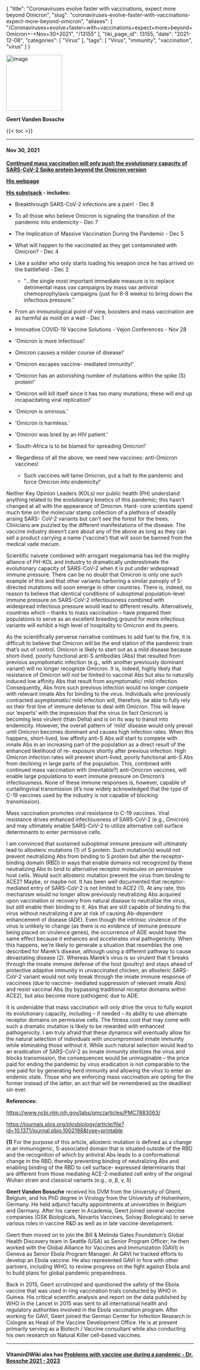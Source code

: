 {
    "title": "Coronaviruses evolve faster with vaccinations, expect more beyond Omicron",
    "slug": "coronaviruses-evolve-faster-with-vaccinations-expect-more-beyond-omicron",
    "aliases": [
        "/Coronaviruses+evolve+faster+with+vaccinations+expect+more+beyond+Omicron+-+Nov+30+2021",
        "/13155"
    ],
    "tiki_page_id": 13155,
    "date": "2021-12-08",
    "categories": [
        "Virus"
    ],
    "tags": [
        "Virus",
        "immunity",
        "vaccination",
        "virus"
    ]
}


<img src="https://d1bk1kqxc0sym.cloudfront.net/attachments/jpeg/bossche.jpg" alt="image" width="150">

 **Geert Vanden Bossche** 

{{< toc >}}

---

#### Nov 30, 2021

 **[Continued mass vaccination will only push the evolutionary capacity of SARS-CoV-2 Spike protein beyond the Omicron version](https://www.voiceforscienceandsolidarity.org/scientific-blog/mass-vaccination-will-push-sars-cov-2-spike-protein-beyond-omicron)** 

 **[His webpage](https://www.voiceforscienceandsolidarity.org)** 

 **[His substsack](https://voiceforscienceandsolidarity.substack.com/?utm_source=discover_search) - includes:** 

* Breakthrough SARS-CoV-2 infections are a pain! - Dec 8

* To all those who believe Omicron is signaling the transition of the pandemic into endemicity - Dec 7

* The Implication of Massive Vaccination During the Pandemic - Dec 5

* What will happen to the vaccinated as they get contaminated with Omicron? - Dec 4

* Like a soldier who only starts loading his weapon once he has arrived on the battlefield - Dec 2

   * "...the single most important immediate measure is to replace detrimental mass vax campaigns by mass vax antiviral chemoprophylaxis campaigns (just for 6-8 weeks) to bring down the infectious pressure."

* From an immunological point of view, boosters and mass vaccination are as harmful as mold on a wall - Dec 1

* Innovative COVID-19 Vaccine Solutions - Vejon Conferences - Nov 28

* ‘Omicron is more infectious!’ 

* Omicron causes a milder course of disease!’

* ‘Omicron escapes vaccine- mediated immunity!’ 

* ‘Omicron has an astonishing number of mutations within the spike (S) protein!’

* ‘Omicron will kill itself since it has too many mutations; these will end up incapacitating viral replication!’

* ‘Omicron is ominous.’ 

* 'Omicron is harmless.’ 

* ‘Omicron was bred by an HIV patient.’ 

* ‘South-Africa is to be blamed for spreading Omicron!’ 

* ‘Regardless of all the above, we need new vaccines: anti-Omicron vaccines! 

   * Such vaccines will tame Omicron, put a halt to the pandemic and force Omicron into endemicity!’

Neither Key Opinion Leaders (KOLs) nor public health (PH) understand anything related to the evolutionary kinetics of this pandemic; this hasn’t changed at all with the appearance of Omicron. Hard- core scientists spend much time on the molecular stamp collection of a plethora of steadily arising SARS- CoV-2 variants but can’t see the forest for the trees. Clinicians are puzzled by the different manifestations of the disease. The vaccine industry doesn’t care about any of the above as long as they can sell a product carrying a name (‘vaccine’) that will soon be banned from the medical vade mecum.

Scientific naivete combined with arrogant megalomania has led the mighty alliance of PH-KOL and Industry to dramatically underestimate the evolutionary capacity of SARS-CoV-2 when it is put under widespread immune pressure. There can be no doubt that Omicron is only one such example of this and that other variants harboring a similar panoply of S-directed mutations will soon emerge in other countries. There is, indeed, no reason to believe that identical conditions of suboptimal population-level immune pressure on SARS-CoV-2 infectiousness combined with widespread infectious pressure would lead to different results. Alternatively, countries which – thanks to mass vaccination – have prepared their populations to serve as an excellent breeding ground for more infectious variants will exhibit a high level of hospitality to Omicron and its peers.

As the scientifically perverse narrative continues to add fuel to the fire, it is difficult to believe that Omicron will be the end station of the pandemic train that’s out of control. Omicron is likely to start out as a mild disease because short-lived, poorly functional anti-S antibodies (Abs) that resulted from previous asymptomatic infection (e.g., with another previously dominant variant) will no longer recognize Omicron. It is, indeed, highly likely that resistance of Omicron will not be limited to vaccinal Abs but also to naturally induced low affinity Abs that result from asymptomatic/ mild infection. Consequently, Abs from such previous infection would no longer compete with relevant innate Abs for binding to the virus. Individuals who previously contracted asymptomatic/ mild infection will, therefore, be able to fully rely on their first line of immune defense to deal with Omicron. This will leave our ‘experts’ with the impression that the virus (in fact Omicron) is becoming less virulent (than Delta) and is on its way to transit into endemicity. However, the overall pattern of ‘mild’ disease would only prevail until Omicron becomes dominant and causes high infection rates. When this happens, short-lived, low affinity anti-S Abs will start to compete with innate Abs in an increasing part of the population as a direct result of the enhanced likelihood of re- exposure shortly after previous infection. High Omicron infection rates will prevent short-lived, poorly functional anti-S Abs from declining in large parts of the population. This, combined with continued mass vaccination with (inevitable?) anti-Omicron vaccines, will enable large populations to exert immune pressure on Omicron’s infectiousness. None of these immune responses is, however, capable of curtailingviral transmission (it’s now widely acknowledged that the type of C-19 vaccines used by the industry is not capable of blocking transmission).

Mass vaccination promotes viral resistance to C-19 vaccines. Viral resistance drives enhanced infectiousness of SARS-CoV-2 (e.g., Omicron) and may ultimately enable SARS-CoV-2 to utilize alternative cell surface determinants to enter permissive cells.

I am convinced that sustained suboptimal immune pressure will ultimately lead to allosteric mutations (1) of S protein. Such mutation(s) would not prevent neutralizing Abs from binding to S protein but alter the receptor-binding domain (RBD) in ways that enable domains not recognized by these neutralizing Abs to bind to alternative receptor molecules on permissive host cells. Would such allosteric mutation prevent the virus from binding to ACE2? Maybe, or maybe not. It has been well documented that receptor- mediated entry of SARS-CoV-2 is not limited to ACE2 (1). At any rate, this mechanism would no longer allow previously neutralizing Abs acquired upon vaccination or recovery from natural disease to neutralize the virus, but still enable their binding to it. Abs that are still capable of binding to the virus without neutralizing it are at risk of causing Ab-dependent enhancement of disease (ADE). Even though the intrinsic virulence of the virus is unlikely to change (as there is no evidence of immune pressure being placed on virulence genes), the occurrence of ADE would have the same effect because it enhances and accelerates viral pathogenicity. When this happens, we’re likely to generate a situation that resembles the one described for Marek’s disease, although using a different pathway to cause devastating disease (2). Whereas Marek’s virus is so virulent that it breaks through the innate immune defense of the host (poultry) and stays ahead of protective adaptive immunity in unvaccinated chicken, an allosteric SARS- CoV-2 variant would not only break through the innate immune response of vaccinees (due to vaccine- mediated suppression of relevant innate Abs) and resist vaccinal Abs (by bypassing traditional receptor domains within ACE2), but also become more pathogenic due to ADE.

It is undeniable that mass vaccination will only drive the virus to fully exploit its evolutionary capacity, including – if needed – its ability to use alternate receptor domains on permissive cells. The fitness cost that may come with such a dramatic mutation is likely to be rewarded with enhanced pathogenicity. I am truly afraid that these dynamics will eventually allow for the natural selection of individuals with uncompromised innate immunity while eliminating those without it. While such natural selection would lead to an eradication of SARS-CoV-2 as innate immunity sterilizes the virus and blocks transmission, the consequences would be unimaginable – the price paid for ending the pandemic by virus eradication is not comparable to the one paid for by generating herd immunity and allowing the virus to enter an endemic state. Those who are enforcing mass vaccination are opting for the former instead of the latter, an act that will be remembered as the deadliest sin ever.

 **References:** 

https://www.ncbi.nlm.nih.gov/labs/pmc/articles/PMC7883063/

https://journals.plos.org/plosbiology/article/file?id=10.1371/journal.pbio.1002198&type=printable

 **(1)**  For the purpose of this article, allosteric mutation is defined as a change in an immunogenic, S-associated domain that is situated outside of the RBD and the recognition of which by antiviral Abs leads to a conformational change in the RBD, thereby preventing binding of neutralizing Abs and enabling binding of the RBD to cell surface- expressed determinants that are different from those mediating ACE-2-mediated cell entry of the original Wuhan strain and classical variants (e.g., α, β, γ, δ)

 **Geert Vanden Bossche**  received his DVM from the University of Ghent, Belgium, and his PhD degree in Virology from the University of Hohenheim, Germany. He held adjunct faculty appointments at universities in Belgium and Germany. After his career in Academia, Geert joined several vaccine companies (GSK Biologicals, Novartis Vaccines, Solvay Biologicals) to serve various roles in vaccine R&D as well as in late vaccine development.

Geert then moved on to join the Bill & Melinda Gates Foundation’s Global Health Discovery team in Seattle (USA) as Senior Program Officer; he then worked with the Global Alliance for Vaccines and Immunization (GAVI) in Geneva as Senior Ebola Program Manager. At GAVI he tracked efforts to develop an Ebola vaccine. He also represented GAVI in fora with other partners, including WHO, to review progress on the fight against Ebola and to build plans for global pandemic preparedness.

Back in 2015, Geert scrutinized and questioned the safety of the Ebola vaccine that was used in ring vaccination trials conducted by WHO in Guinea. His critical scientific analysis and report on the data published by WHO in the Lancet in 2015 was sent to all international health and regulatory authorities involved in the Ebola vaccination program. After working for GAVI, Geert joined the German Center for Infection Research in Cologne as Head of the Vaccine Development Office. He is at present primarily serving as a Biotech / Vaccine consultant while also conducting his own research on Natural Killer cell-based vaccines.

---

#### VitaminDWiki alos has [Problems with vaccine use during a pandemic - Dr. Bossche 2021 - 2023](/posts/problems-with-vaccine-use-during-a-pandemic-dr-bossche-2021-2023)